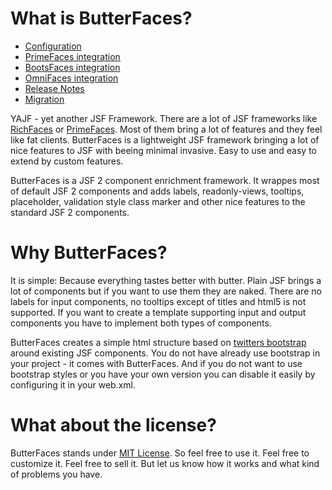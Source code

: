 What is ButterFaces?
=======

* [Configuration](configuration.md)
* [PrimeFaces integration](primefaces_integration.md)
* [BootsFaces integration](bootsfaces_integration.md)
* [OmniFaces integration](omnifaces_integration.md)
* [Release Notes](release_notes.md)
* [Migration](migration.md)

YAJF - yet another JSF Framework. There are a lot of JSF frameworks like [RichFaces](http://richfaces.org/) or [PrimeFaces](http://primefaces.org/). Most of them bring a lot of features and they feel like fat clients. ButterFaces is a lightweight JSF framework bringing a lot of nice features to JSF with beeing minimal invasive. Easy to use and easy to extend by custom features.

ButterFaces is a JSF 2 component enrichment framework. It wrappes most of default JSF 2 components and adds labels, readonly-views, tooltips, placeholder, validation style class marker and other nice features to the standard JSF 2 components.

Why ButterFaces?
=======
It is simple: Because everything tastes better with butter. Plain JSF brings a lot of components but if you want to use them they are naked. There are no labels for input components, no tooltips except of titles and html5 is not supported. If you want to create a template supporting input and output components you have to implement both types of components.

ButterFaces creates a simple html structure based on [twitters bootstrap](http://getbootstrap.com/) around existing JSF components. You do not have already use bootstrap in your project - it comes with ButterFaces. And if you do not want to use bootstrap styles or you have your own version you can disable it easily by configuring it in your web.xml.

What about the license?
=======
ButterFaces stands under [MIT License](http://opensource.org/licenses/MIT). So feel free to use it. Feel free to customize it. Feel free to sell it. But let us know how it works and what kind of problems you have.